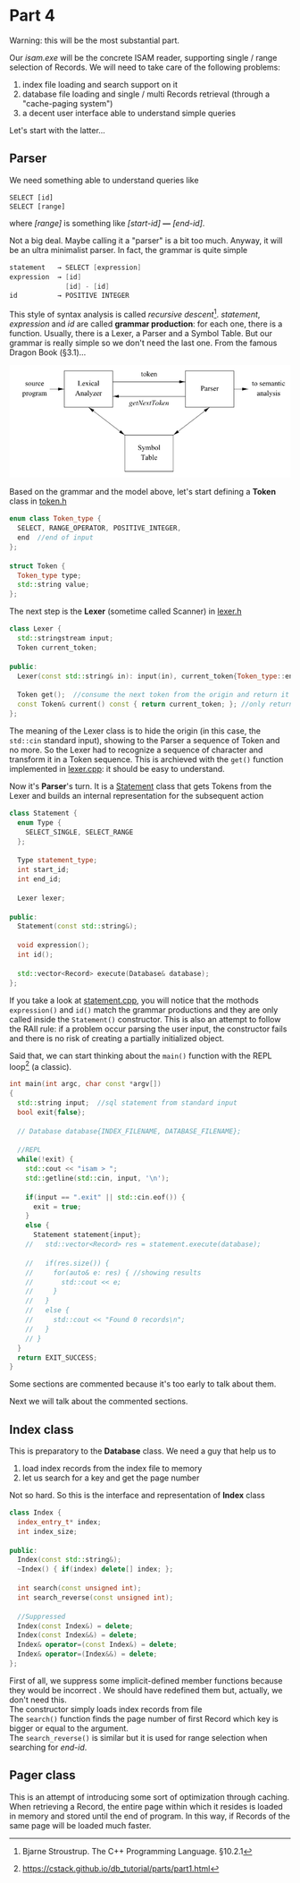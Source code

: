 # Part 4

Warning: this will be the most substantial part.

Our _isam.exe_ will be the concrete ISAM reader, supporting single / range selection of Records. We will need to take care of the following problems:

1. index file loading and search support on it
2. database file loading and single / multi Records retrieval (through a "cache-paging system")
3. a decent user interface able to understand simple queries

Let's start with the latter...

## Parser

We need something able to understand queries like

```
SELECT [id]
SELECT [range]
```

where _[range]_ is something like _[start-id]_ **—** _[end-id]_.

Not a big deal. Maybe calling it a "parser" is a bit too much. Anyway, it will be an ultra minimalist parser. In fact, the grammar is quite simple

```c
statement   → SELECT [expression]
expression  → [id]
              [id] - [id]
id          → POSITIVE INTEGER
```

This style of syntax analysis is called _recursive descent_[^1]. _statement_, _expression_ and _id_ are called **grammar production**: for each one, there is a function. Usually, there is a Lexer, a Parser and a Symbol Table. But our grammar is really simple so we don't need the last one. From the famous Dragon Book (§3.1)...

![](./lexer-parser-table.png)

Based on the grammar and the model above, let's start defining a **Token** class in [token.h](https://github.com/JohnHop/useless_isam/blob/main/token.h)

```C++
enum class Token_type {
  SELECT, RANGE_OPERATOR, POSITIVE_INTEGER,
  end  //end of input
};

struct Token {
  Token_type type;
  std::string value;
};
```

The next step is the **Lexer** (sometime called Scanner) in [lexer.h](https://github.com/JohnHop/useless_isam/blob/main/lexer.h)

```C++
class Lexer {
  std::stringstream input;
  Token current_token;

public:
  Lexer(const std::string& in): input(in), current_token{Token_type::end} { };

  Token get();  //consume the next token from the origin and return it
  const Token& current() const { return current_token; }; //only returns the current token
};
```

The meaning of the Lexer class is to hide the origin (in this case, the `std::cin` standard input), showing to the Parser a sequence of Token and no more. So the Lexer had to recognize a sequence of character and transform it in a Token sequence. This is archieved with the `get()` function implemented in [lexer.cpp](https://github.com/JohnHop/useless_isam/blob/main/lexer.h): it should be easy to understand.

Now it's **Parser**'s turn. It is a [Statement](https://github.com/JohnHop/useless_isam/blob/main/statement.h) class that gets Tokens from the Lexer and builds an internal representation for the subsequent action

```C++
class Statement {
  enum Type {
    SELECT_SINGLE, SELECT_RANGE
  };

  Type statement_type;
  int start_id;
  int end_id;

  Lexer lexer;

public:
  Statement(const std::string&);

  void expression();
  int id();

  std::vector<Record> execute(Database& database);
};
```

If you take a look at [statement.cpp](https://github.com/JohnHop/useless_isam/blob/main/lexer.cpp), you will notice that the mothods `expression()` and `id()` match the grammar productions and they are only called inside the `Statement()` constructor. This is also an attempt to follow the RAII rule: if a problem occur parsing the user input, the constructor fails and there is no risk of creating a partially initialized object.

Said that, we can start thinking about the `main()` function with the REPL loop[^2] (a classic).

```C++
int main(int argc, char const *argv[])
{
  std::string input;  //sql statement from standard input
  bool exit{false};

  // Database database{INDEX_FILENAME, DATABASE_FILENAME};

  //REPL
  while(!exit) {
    std::cout << "isam > ";
    std::getline(std::cin, input, '\n');

    if(input == ".exit" || std::cin.eof()) {
      exit = true;
    }
    else {
      Statement statement{input};
    //   std::vector<Record> res = statement.execute(database);

    //   if(res.size()) {
    //     for(auto& e: res) { //showing results
    //       std::cout << e;
    //     }
    //   }
    //   else {
    //     std::cout << "Found 0 records\n";
    //   }
    // }
  }
  return EXIT_SUCCESS;
}
```

Some sections are commented because it's too early to talk about them.

Next we will talk about the commented sections.

## Index class

This is preparatory to the **Database** class. We need a guy that help us to 

1. load index records from the index file to memory
2. let us search for a key and get the page number

Not so hard. So this is the interface and representation of **Index** class

```C++
class Index {
  index_entry_t* index;
  int index_size;

public:
  Index(const std::string&);
  ~Index() { if(index) delete[] index; };

  int search(const unsigned int);
  int search_reverse(const unsigned int);

  //Suppressed
  Index(const Index&) = delete;
  Index(const Index&&) = delete;
  Index& operator=(const Index&) = delete;
  Index& operator=(Index&&) = delete;
};
```

First of all, we suppress some implicit-defined member functions because they would be incorrect . We should have redefined them but, actually, we don't need this.<br>
The constructor simply loads index records from file<br>
The `search()` function finds the page number of first Record which key is bigger or equal to the argument.<br>
The `search_reverse()` is similar but it is used for range selection when searching for _end-id_.

## Pager class

This is an attempt of introducing some sort of optimization through caching. When retrieving a Record, the entire page within which it resides is loaded in memory and stored until the end of program. In this way, if Records of the same page will be loaded much faster. 

[^1]: Bjarne Stroustrup. The C++ Programming Language. §10.2.1
[^2]: <https://cstack.github.io/db_tutorial/parts/part1.html>